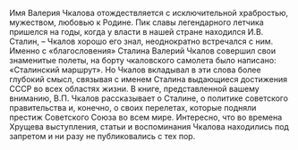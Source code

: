 <!--2024-03-08 22:01:45-->
Имя Валерия Чкалова отождествляется с исключительной храбростью, мужеством, любовью к Родине. Пик славы легендарного летчика пришелся на годы, когда у власти в нашей стране находился И.В. Сталин, – Чкалов хорошо его знал, неоднократно встречался с ним. Именно с «благословения» Сталина Валерий Чкалов совершил свои знаменитые полеты, на борту чкаловского самолета было написано: «Сталинский маршрут». Но Чкалов вкладывал в эти слова более глубокий смысл, связывая с именем Сталина выдающиеся достижения СССР во всех областях жизни. В книге, представленной вашему вниманию, В.П. Чкалов рассказывает о Сталине, о политике советского правительства и, конечно, о своих перелетах, которые подняли престиж Советского Союза во всем мире. Интересно, что во времена Хрущева выступления, статьи и воспоминания Чкалова находились под запретом и ни разу не публиковались с тех пор.
